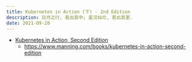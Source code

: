 ```yaml
---
title: Kubernetes in Action (下) - 2nd Edition
description: 日月之行, 若出其中; 星汉灿烂, 若出其里.
date: 2021-09-20
---
```


- [Kubernetes in Action, Second Edition](https://book.douban.com/subject/34986745/)
  - https://www.manning.com/books/kubernetes-in-action-second-edition
